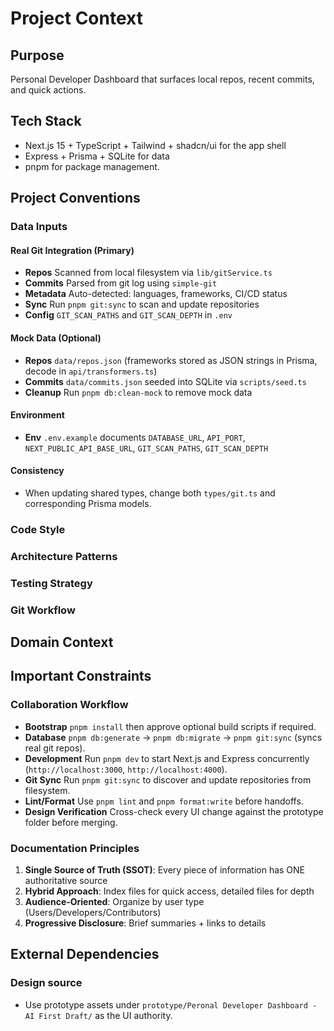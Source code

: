 # Project Context

## Purpose

Personal Developer Dashboard that surfaces local repos, recent commits, and quick actions.

## Tech Stack

- Next.js 15 + TypeScript + Tailwind + shadcn/ui for the app shell
- Express + Prisma + SQLite for data
- pnpm for package management.

## Project Conventions

### Data Inputs

#### Real Git Integration (Primary)

- **Repos** Scanned from local filesystem via `lib/gitService.ts`
- **Commits** Parsed from git log using `simple-git`
- **Metadata** Auto-detected: languages, frameworks, CI/CD status
- **Sync** Run `pnpm git:sync` to scan and update repositories
- **Config** `GIT_SCAN_PATHS` and `GIT_SCAN_DEPTH` in `.env`

#### Mock Data (Optional)

- **Repos** `data/repos.json` (frameworks stored as JSON strings in Prisma, decode in `api/transformers.ts`)
- **Commits** `data/commits.json` seeded into SQLite via `scripts/seed.ts`
- **Cleanup** Run `pnpm db:clean-mock` to remove mock data

#### Environment

- **Env** `.env.example` documents `DATABASE_URL`, `API_PORT`, `NEXT_PUBLIC_API_BASE_URL`, `GIT_SCAN_PATHS`, `GIT_SCAN_DEPTH`

#### Consistency

- When updating shared types, change both `types/git.ts` and corresponding Prisma models.

### Code Style

<!-- [Describe your code style preferences, formatting rules, and naming conventions] -->

### Architecture Patterns

<!-- [Document your architectural decisions and patterns] -->

### Testing Strategy

<!-- [Explain your testing approach and requirements] -->

### Git Workflow

<!-- [Describe your branching strategy and commit conventions] -->

## Domain Context

<!-- [Add domain-specific knowledge that AI assistants need to understand] -->

## Important Constraints

<!-- [List any technical, business, or regulatory constraints] -->

### Collaboration Workflow

- **Bootstrap** `pnpm install` then approve optional build scripts if required.
- **Database** `pnpm db:generate` → `pnpm db:migrate` → `pnpm git:sync` (syncs real git repos).
- **Development** Run `pnpm dev` to start Next.js and Express concurrently (`http://localhost:3000`, `http://localhost:4000`).
- **Git Sync** Run `pnpm git:sync` to discover and update repositories from filesystem.
- **Lint/Format** Use `pnpm lint` and `pnpm format:write` before handoffs.
- **Design Verification** Cross-check every UI change against the prototype folder before merging.

### Documentation Principles

1. **Single Source of Truth (SSOT)**: Every piece of information has ONE authoritative source
2. **Hybrid Approach**: Index files for quick access, detailed files for depth
3. **Audience-Oriented**: Organize by user type (Users/Developers/Contributors)
4. **Progressive Disclosure**: Brief summaries + links to details

## External Dependencies

<!-- [Document key external services, APIs, or systems] -->

### Design source

- Use prototype assets under `prototype/Peronal Developer Dashboard - AI First Draft/` as the UI authority.

